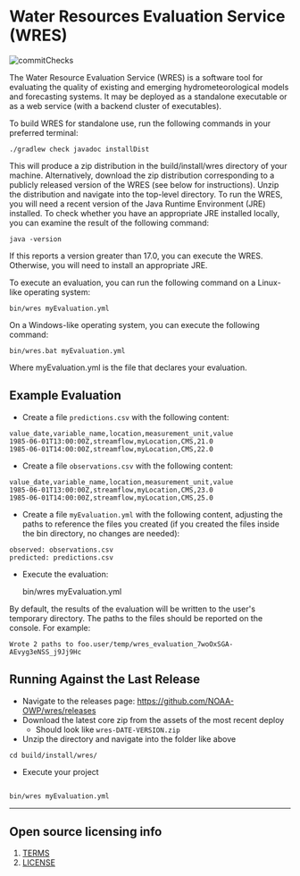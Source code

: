 

# Water Resources Evaluation Service (WRES)

![commitChecks](https://github.com/NOAA-OWP/wres/actions/workflow/commitChecks.yml/badge.svg)

The Water Resource Evaluation Service (WRES) is a software tool for evaluating the quality of existing and emerging hydrometeorological models
and forecasting systems. It may be deployed as a standalone executable or as a web service (with a backend cluster of executables).

To build WRES for standalone use, run the following commands in your preferred terminal:

    ./gradlew check javadoc installDist

This will produce a zip distribution in the build/install/wres directory of your machine. Alternatively, download the zip distribution corresponding to a
publicly released version of the WRES (see below for instructions). Unzip the distribution and navigate into the top-level directory. To run the WRES, you
will need a recent version of the Java Runtime Environment (JRE) installed. To check whether you have an appropriate JRE installed locally, you can examine
the result of the following command:

    java -version

If this reports a version greater than 17.0, you can execute the WRES. Otherwise, you will need to install an appropriate JRE.

To execute an evaluation, you can run the following command on a Linux-like operating system:

    bin/wres myEvaluation.yml

On a Windows-like operating system, you can execute the following command:

    bin/wres.bat myEvaluation.yml

Where myEvaluation.yml is the file that declares your evaluation.

## Example Evaluation
* Create a file `predictions.csv` with the following content:

```
value_date,variable_name,location,measurement_unit,value
1985-06-01T13:00:00Z,streamflow,myLocation,CMS,21.0
1985-06-01T14:00:00Z,streamflow,myLocation,CMS,22.0
```

* Create a file `observations.csv` with the following content:

```
value_date,variable_name,location,measurement_unit,value
1985-06-01T13:00:00Z,streamflow,myLocation,CMS,23.0
1985-06-01T14:00:00Z,streamflow,myLocation,CMS,25.0
```

* Create a file `myEvaluation.yml` with the following content, adjusting the paths to reference the files you created (if you created the files inside the bin directory, no changes are needed):

```
observed: observations.csv
predicted: predictions.csv
```

* Execute the evaluation:


    bin/wres myEvaluation.yml

By default, the results of the evaluation will be written to the user's temporary directory. The paths to the files should be reported on the console. For example:

`Wrote 2 paths to foo.user/temp/wres_evaluation_7woOxSGA-AEvyg3eNSS_j9Jj9Hc`

## Running Against the Last Release

* Navigate to the releases page:
  https://github.com/NOAA-OWP/wres/releases
* Download the latest core zip from the assets of the most recent deploy
  * Should look like `wres-DATE-VERSION.zip`
* Unzip the directory and navigate into the folder like above
```  
cd build/install/wres/
```

* Execute your project
```

bin/wres myEvaluation.yml
```

----

## Open source licensing info

1. [TERMS](TERMS.md)
2. [LICENSE](LICENSE)
